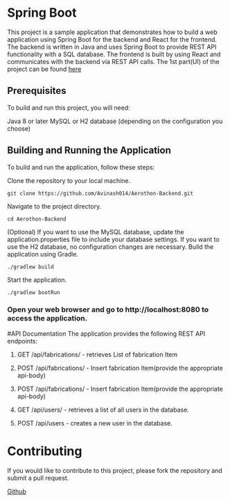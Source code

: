 # Spring Boot
This project is a sample application that demonstrates how to build a web application using Spring Boot for the backend and React for the frontend. The backend is written in Java and uses Spring Boot to provide REST API functionality with a SQL database. 
The frontend is built by using React and communicates with the backend via REST API calls.
The 1st part(UI) of the project can be found [here](https://github.com/Avinash014/Aerothon-UI) 

## Prerequisites
To build and run this project, you will need:

Java 8 or later
MySQL or H2 database (depending on the configuration you choose)
## Building and Running the Application
To build and run the application, follow these steps:

Clone the repository to your local machine.

```git clone https://github.com/Avinash014/Aerothon-Backend.git```

Navigate to the project directory.

```cd Aerothon-Backend```

(Optional) If you want to use the MySQL database, update the application.properties file to include your database settings. If you want to use the H2 database, no configuration changes are necessary.
Build the application using Gradle.

```./gradlew build```

Start the application.


```./gradlew bootRun```


### Open your web browser and go to http://localhost:8080 to access the application.
#API Documentation
The application provides the following REST API endpoints:

1. GET /api/fabrications/ - retrieves List of fabrication Item

2. POST /api/fabrications/ - Insert fabrication Item(provide the appropriate api-body)

3. POST /api/fabrications/ - Insert fabrication Item(provide the appropriate api-body)

4. GET /api/users/ - retrieves a list of all users in the database.

5. POST /api/users - creates a new user in the database.

# Contributing
If you would like to contribute to this project, please fork the repository and submit a pull request.

[Github](https://github.com/Avinash014/Aerothon-Backend)
